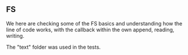 ## FS

We here are checking some of the FS basics and understanding how the line of code works, with the callback within the own append, reading, writing.

The "text" folder was used in the tests.
